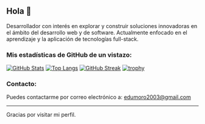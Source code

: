 ## Hola 👋

Desarrollador con interés en explorar y construir soluciones innovadoras en el ámbito del desarrollo web y de software. Actualmente enfocado en el aprendizaje y la aplicación de tecnologías full-stack.

### Mis estadísticas de GitHub de un vistazo:

[![GitHub Stats](https://github-readme-stats.vercel.app/api?username=edumoro412&show_icons=true&theme=radical)](https://github.com/anuraghazra/github-readme-stats)
[![Top Langs](https://github-readme-stats.vercel.app/api/top-langs/?username=edumoro412&layout=compact&langs_count=7&show_icons=true&theme=dracula)](https://github.com/anuraghazra/github-readme-stats)
[![GitHub Streak](https://github-readme-streak-stats.herokuapp.com/?user=edumoro412&theme=tokyonight)](https://github.com/DenverCoder1/github-readme-streak-stats)
[![trophy](https://github-profile-trophy.vercel.app/?username=edumoro412&theme=onedark)](https://github.com/ryo-ma/github-profile-trophy)


### Contacto:

Puedes contactarme por correo electrónico a: [edumoro2003@gmail.com](mailto:edumoro2003@gmail.com)

---

Gracias por visitar mi perfil. 
